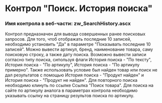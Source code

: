 ﻿---
description: 2.4.10.1
---
# Контрол "Поиск. История поиска"
### Имя контрола в веб-части: zw_SearchHistory.ascx
Контрол предназначен для вывода совершенных ранее поисковых запросов.
Для того, чтоб отображать последние 10 записей, необходимо установить "Да" в параметре "Показывать последние 10 записей".
Можно вывести артикул, бренд, наименование товара, саму поисковую строку, а также дату поиска.
Возможно вывести записи согласно типу поиска, сипользуя флаги История поиска - "По тексту", История поиска - "По артикулу", История поиска - "По артикулу примерно".
Также использовать условие был найден товар или поиск не дал результатов с помощью История поиска - "Продукт найден" и История поиска - "Продукт не найден".
Для повторного поиска необходимо клинуть по ссылке Ссылка "Поиск товара".
Для поиска на сайте по артикулу аналога в параметрах контрола необходимо указывать ссылку на страницу результов поиска по артикулу.
